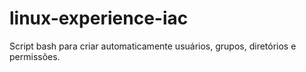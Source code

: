 # linux-experience-iac
Script bash para criar automaticamente usuários, grupos, diretórios e permissões.

